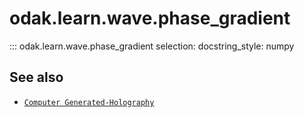 # odak.learn.wave.phase_gradient

::: odak.learn.wave.phase_gradient
    selection:
        docstring_style: numpy

## See also

* [`Computer Generated-Holography`](../../../cgh.md)
